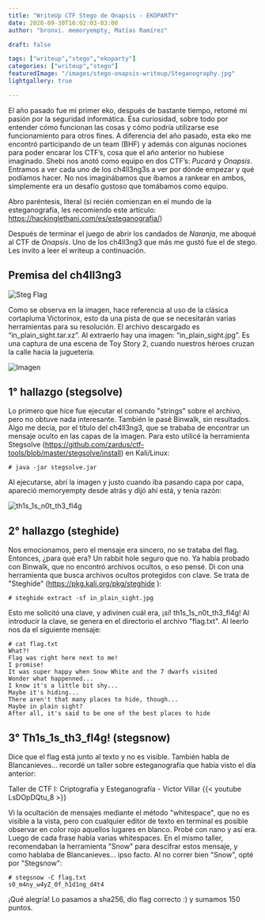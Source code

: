 ```yaml
---
title: "WriteUp CTF Stego de Onapsis - EKOPARTY"
date: 2020-09-30T16:02:03-03:00
author: "bronxi. memoryempty, Matías Ramírez"

draft: false

tags: ["writeup","stego","ekoparty"]
categories: ["writeup","stego"]
featuredImage: "/images/stego-onapsis-writeup/Steganography.jpg"
lightgallery: true

---
```


El año pasado fue mi primer eko, después de bastante tiempo, retomé mi pasión por la seguridad informática. Esa curiosidad, sobre todo por entender cómo funcionan las cosas y cómo podría utilizarse ese funcionamiento para otros fines.
A diferencia del año pasado, esta eko me encontró participando de un team (BHF) y además con algunas nociones para poder encarar los CTF’s, cosa que el año anterior no hubiese imaginado.
Shebi nos anotó como equipo en dos CTF’s: *Pucará* y *Onapsis*. Entramos a ver cada uno de los ch4ll3ng3s a ver por dónde empezar y qué podíamos hacer. No nos imaginábamos que íbamos a rankear en ambos, simplemente era un desafío gustoso que tomábamos como equipo.

Abro paréntesis, literal (si recién comienzan en el mundo de la esteganografía, les recomiendo este artículo: https://hackinglethani.com/es/esteganografia/)

Después de terminar el juego de abrir los candados de *Naranja*, me aboqué al CTF de *Onapsis*. Uno de los ch4ll3ng3 que más me gustó fue el de stego. Les invito a leer el writeup a continuación.
 
## Premisa del ch4ll3ng3

![Steg Flag](/images/stego-onapsis-writeup/stegoctf.jpg "Steg FLAG")


Como se observa en la imagen, hace referencia al uso de la clásica cortapluma Victorinox, esto da una pista de que se necesitarán varias herramientas para su resolución. El archivo descargado es “in_plain_sight.tar.xz”. Al extraerlo hay una  imagen: “in_plain_sight.jpg”. Es una captura de una escena de Toy Story 2, cuando nuestros héroes cruzan la calle hacia la juguetería.


![Imagen](/images/stego-onapsis-writeup/in_plain_sight.jpg "Imagen de Toy Story 2")

## 1° hallazgo (stegsolve)

Lo primero que hice fue ejecutar el comando "strings" sobre el archivo, pero no obtuve nada interesante. También le pasé Binwalk, sin resultados. Algo me decía, por el título del ch4ll3ng3, que se trababa de encontrar un mensaje oculto en las capas de la imagen. Para esto utilicé la herramienta Stegsolve (https://github.com/zardus/ctf-tools/blob/master/stegsolve/install) en Kali/Linux:

```
# java -jar stegsolve.jar

```

Al ejecutarse, abrí la imagen y justo cuando iba pasando capa por capa, apareció memoryempty desde atrás y dijó ahí está, y tenía razón:

![th1s_1s_n0t_th3_fl4g](/images/stego-onapsis-writeup/thisisnottheflag.jpg "th1s_1s_n0t_th3_fl4g")


## 2° hallazgo (steghide)

Nos emocionamos, pero el mensaje era sincero, no se trataba del flag. Entonces, ¿para qué era? Un rabbit hole seguro que no.
Ya había probado con Binwalk, que no encontró archivos ocultos, o eso pensé. Di con una herramienta que busca archivos ocultos protegidos con clave. Se trata de "Steghide" (https://pkg.kali.org/pkg/steghide ):

```
# steghide extract -sf in_plain_sight.jpg
```

Esto me solicitó una clave, y adivinen cuál era, ¡sí! th1s_1s_n0t_th3_fl4g! Al introducir la clave, se genera en el directorio el archivo "flag.txt". Al leerlo nos da el siguiente mensaje:

```
# cat flag.txt
What?!			 	    	      	       	   	  	       
Flag was right here next to me!	     	    	 	      		    
I promise!      	       	   		     	 	     	    
It was super happy when Snow White and the 7 dwarfs visited   		    
Wonder what happenned...    	   	       	   	       	       	 
I know it's a little bit shy...    		  	     	  	       
Maybe it's hiding...       	 	 	  	 	     	     
There aren't that many places to hide, though...	  	  	   
Maybe in plain sight?    	      	     	     	       	       
After all, it's said to be one of the best places to hide	
```

## 3° Th1s_1s_th3_fl4g! (stegsnow)

Dice que el flag está junto al texto y no es visible. También habla de Blancanieves... recordé un taller sobre esteganografía que había visto el día anterior:


Taller de CTF I: Criptografía y Esteganografía - Víctor Villar
{{< youtube LsDOpDQtu_8 >}}


Vi la ocultación de mensajes mediante el método "whitespace", que no es visible a la vista, pero con cualquier editor de texto en terminal es posible observar en color rojo aquellos lugares en blanco. Probé con nano y así era. Luego de cada frase había varias whitespaces. En el mismo taller, recomendaban la herramienta "Snow" para descifrar estos mensaje, y como hablaba de Blancanieves... ipso facto. Al no correr bien "Snow", opté por "Stegsnow":

```
# stegsnow -C flag.txt
s0_m4ny_w4yZ_0f_h1d1ng_d4t4

```
¡Qué alegría! Lo pasamos a sha256, dio flag correcto :) y sumamos 150 puntos.
